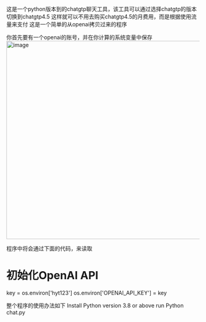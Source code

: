 这是一个python版本到的chatgtp聊天工具，该工具可以通过选择chatgtp的版本切换到chatgtp4.5
这样就可以不用去购买chatgtp4.5的月费用，而是根据使用流量来支付
这是一个简单的从openai拷贝过来的程序

你首先要有一个openai的账号，并在你计算的系统变量中保存
<img width="518" alt="image" src="https://github.com/yxl20190811/OpenAIChatPython/assets/53991020/e933248b-0bbe-47e9-811f-71f04f9392f4">


程序中将会通过下面的代码，来读取
# 初始化OpenAI API
key = os.environ['hyt123']
os.environ['OPENAI_API_KEY'] = key


整个程序的使用办法如下
Install Python version 3.8 or above
run Python chat.py
